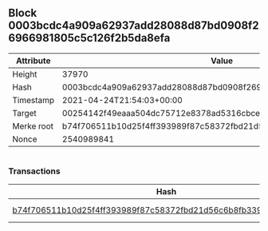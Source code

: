 ## Block 0003bcdc4a909a62937add28088d87bd0908f26966981805c5c126f2b5da8efa

Attribute | Value
--- | ---
Height | 37970
Hash | 0003bcdc4a909a62937add28088d87bd0908f26966981805c5c126f2b5da8efa
Timestamp | 2021-04-24T21:54:03+00:00
Target | 00254142f49eaaa504dc75712e8378ad5316cbcead634704b3734b6271167cc4
Merke root | b74f706511b10d25f4ff393989f87c58372fbd21d56c6b8fb339bf858c0e3446
Nonce | 2540989841

```

```

### Transactions

Hash | Amount
--- | ---
[b74f706511b10d25f4ff393989f87c58372fbd21d56c6b8fb339bf858c0e3446](b74f706511b10d25f4ff393989f87c58372fbd21d56c6b8fb339bf858c0e3446.md) | 10.00000000 SKEPTI 
